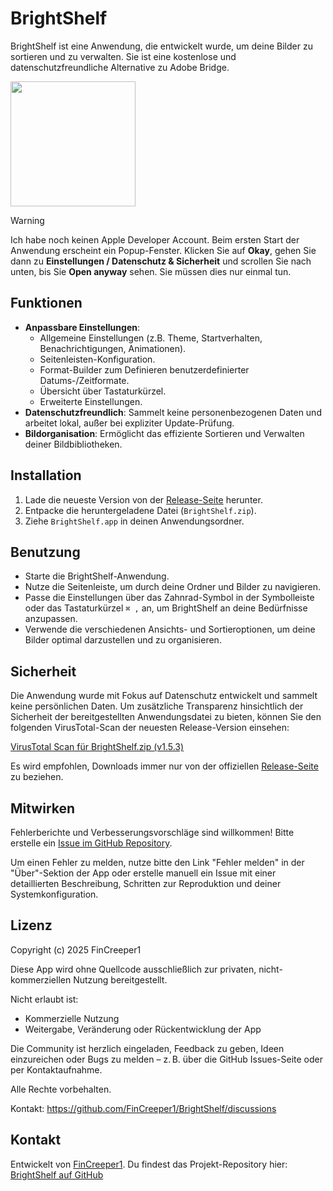 # BrightShelf

BrightShelf ist eine Anwendung, die entwickelt wurde, um deine Bilder zu sortieren und zu verwalten. Sie ist eine kostenlose und datenschutzfreundliche Alternative zu Adobe Bridge.

<a href="https://github.com/FinCreeper1/BrightShelf/releases/download/v1.5.3/BrightShelf.zip" target="_self"><img width="200" src="https://www.adviksoft.com/blog/wp-content/uploads/2023/09/editor_download_mac.png" /></a>

> [!WARNING]
> Ich habe noch keinen Apple Developer Account. Beim ersten Start der Anwendung erscheint ein Popup-Fenster. Klicken Sie auf **Okay**, gehen Sie dann zu **Einstellungen \/ Datenschutz & Sicherheit** und scrollen Sie nach unten, bis Sie **Open anyway** sehen. Sie müssen dies nur einmal tun.
>

## Funktionen

*   **Anpassbare Einstellungen**:
    *   Allgemeine Einstellungen (z.B. Theme, Startverhalten, Benachrichtigungen, Animationen).
    *   Seitenleisten-Konfiguration.
    *   Format-Builder zum Definieren benutzerdefinierter Datums-/Zeitformate.
    *   Übersicht über Tastaturkürzel.
    *   Erweiterte Einstellungen.
*   **Datenschutzfreundlich**: Sammelt keine personenbezogenen Daten und arbeitet lokal, außer bei expliziter Update-Prüfung.
*   **Bildorganisation**: Ermöglicht das effiziente Sortieren und Verwalten deiner Bildbibliotheken.

## Installation

1.  Lade die neueste Version von der [Release-Seite](https://github.com/FinCreeper1/BrightShelf/releases) herunter.
2.  Entpacke die heruntergeladene Datei (`BrightShelf.zip`).
3.  Ziehe `BrightShelf.app` in deinen Anwendungsordner.

## Benutzung

*   Starte die BrightShelf-Anwendung.
*   Nutze die Seitenleiste, um durch deine Ordner und Bilder zu navigieren.
*   Passe die Einstellungen über das Zahnrad-Symbol in der Symbolleiste oder das Tastaturkürzel `⌘ ,` an, um BrightShelf an deine Bedürfnisse anzupassen.
*   Verwende die verschiedenen Ansichts- und Sortieroptionen, um deine Bilder optimal darzustellen und zu organisieren.

## Sicherheit

Die Anwendung wurde mit Fokus auf Datenschutz entwickelt und sammelt keine persönlichen Daten. Um zusätzliche Transparenz hinsichtlich der Sicherheit der bereitgestellten Anwendungsdatei zu bieten, können Sie den folgenden VirusTotal-Scan der neuesten Release-Version einsehen:

[VirusTotal Scan für BrightShelf.zip (v1.5.3)](https://www.virustotal.com/gui/file/75c91a1b482adc37864d7a74579d3f4ffd72e96eb6d81b574d81149c0a8eb024/detection)

Es wird empfohlen, Downloads immer nur von der offiziellen [Release-Seite](https://github.com/FinCreeper1/BrightShelf/releases) zu beziehen.

## Mitwirken

Fehlerberichte und Verbesserungsvorschläge sind willkommen! Bitte erstelle ein [Issue im GitHub Repository](https://github.com/FinCreeper1/BrightShelf/issues/new/choose).

Um einen Fehler zu melden, nutze bitte den Link "Fehler melden" in der "Über"-Sektion der App oder erstelle manuell ein Issue mit einer detaillierten Beschreibung, Schritten zur Reproduktion und deiner Systemkonfiguration.

## Lizenz

Copyright (c) 2025 FinCreeper1

Diese App wird ohne Quellcode ausschließlich zur privaten, nicht-kommerziellen Nutzung bereitgestellt.

Nicht erlaubt ist:
- Kommerzielle Nutzung
- Weitergabe, Veränderung oder Rückentwicklung der App

Die Community ist herzlich eingeladen, Feedback zu geben, Ideen einzureichen oder Bugs zu melden – z. B. über die GitHub Issues-Seite oder per Kontaktaufnahme.

Alle Rechte vorbehalten.

Kontakt: https://github.com/FinCreeper1/BrightShelf/discussions

## Kontakt

Entwickelt von [FinCreeper1](https://github.com/FinCreeper1).
Du findest das Projekt-Repository hier: [BrightShelf auf GitHub](https://github.com/FinCreeper1/BrightShelf)
